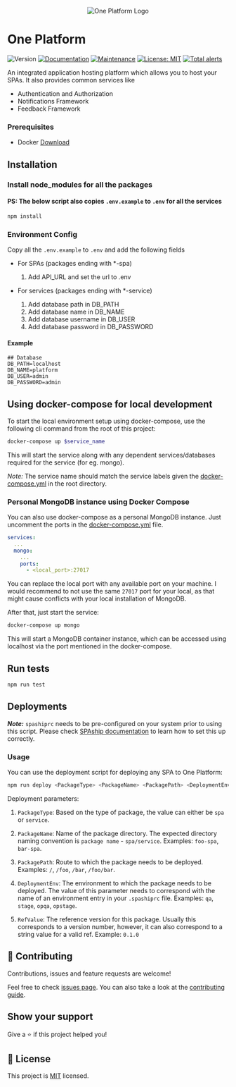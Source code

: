 <p align="center"><img src="https://avatars1.githubusercontent.com/u/58499608?s=100&v=4" alt="One Platform Logo"></p>

# One Platform

![Version](https://img.shields.io/badge/version-0.1.0-blue.svg?cacheSeconds=2592000)
[![Documentation](https://img.shields.io/badge/documentation-yes-brightgreen.svg)](https://github.com/1-Platform/one-platform#readme)
[![Maintenance](https://img.shields.io/badge/Maintained%3F-yes-green.svg)](https://github.com/1-Platform/one-platform/graphs/commit-activity)
[![License: MIT](https://img.shields.io/github/license/1-Platform/one-platform)](https://github.com/1-Platform/one-platform/blob/master/LICENSE)
[![Total alerts](https://img.shields.io/lgtm/alerts/g/1-Platform/one-platform.svg?logo=lgtm&logoWidth=18)](https://lgtm.com/projects/g/1-Platform/one-platform/alerts/)

An integrated application hosting platform which allows you to host your SPAs. It also provides common services like

- Authentication and Authorization
- Notifications Framework
- Feedback Framework

### Prerequisites

- Docker [Download](https://www.docker.com/get-started)

## Installation

### Install node_modules for all the packages
#### PS: The below script also copies `.env.example` to `.env` for all the services
```sh
npm install
```

### Environment Config

Copy all the `.env.example` to `.env` and add the following fields

- For SPAs (packages ending with *-spa)
    1. Add API_URL and set the url to .env

- For services (packages ending with *-service)
    1. Add database path in DB_PATH
    2. Add database name in DB_NAME
    3. Add database username in DB_USER
    4. Add database password in DB_PASSWORD

#### Example
```properties
## Database
DB_PATH=localhost
DB_NAME=platform
DB_USER=admin
DB_PASSWORD=admin
```

## Using docker-compose for local development

To start the local environment setup using docker-compose, use the following cli command from the root of this project:

```sh
docker-compose up $service_name
```

This will start the service along with any dependent services/databases required for the service (for eg. mongo).

_Note:_ The service name should match the service labels given the [docker-compose.yml](./docker-compose.yml) in the root directory.

### Personal MongoDB instance using Docker Compose

You can also use docker-compose as a personal MongoDB instance. Just uncomment the ports in the [docker-compose.yml](./docker-compose.yml) file.

```yml
services:
  ...
  mongo:
    ...
    ports:
      - <local_port>:27017
```

You can replace the local port with any available port on your machine. I would recommend to not use the same `27017` port for your local, as that might cause conflicts with your local installation of MongoDB.

After that, just start the service:

```sh
docker-compose up mongo
```

This will start a MongoDB container instance, which can be accessed using localhost via the port mentioned in the docker-compose.

## Run tests

```sh
npm run test
```

## Deployments

***Note:*** `spashiprc` needs to be pre-configured on your system prior to using this script. Please check [SPAship documentation](https://spaship.io) to learn how to set this up correctly.

### Usage

You can use the deployment script for deploying any SPA to One Platform:

```sh
npm run deploy <PackageType> <PackageName> <PackagePath> <DeploymentEnv> <RefValue>
```

Deployment parameters:

1. `PackageType`: Based on the type of package, the value can either be `spa` or `service`.

2. `PackageName`: Name of the package directory. The expected directory naming convention is `package name` - `spa/service`. Examples: `foo-spa`, `bar-spa`.

3. `PackagePath`: Route to which the package needs to be deployed. Examples:  `/`, `/foo`, `/bar`, `/foo/bar`.

4. `DeploymentEnv`: The environment to which the package needs to be deployed. The value of this parameter needs to correspond with the name of an environment entry in your `.spashiprc` file. Examples: `qa`, `stage`, `opqa`, `opstage`.

5. `RefValue`: The reference version for this package. Usually this corresponds to a version number, however, it can also correspond to a string value for a valid ref. Example: `0.1.0`

## 🤝 Contributing

Contributions, issues and feature requests are welcome!

Feel free to check [issues page](https://github.com/1-Platform/one-platform/issues). You can also take a look at the [contributing guide](./CONTRIBUTING.md).

## Show your support

Give a ⭐️ if this project helped you!

## 📝 License

This project is [MIT](./LICENSE) licensed.
